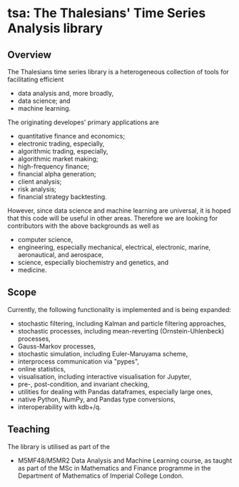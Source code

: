 # tsa: The Thalesians' Time Series Analysis library

## Overview

The Thalesians time series library is a heterogeneous collection of tools for facilitating efficient

* data analysis and, more broadly,
* data science; and
* machine learning.

The originating developes' primary applications are

* quantitative finance and economics;
* electronic trading, especially,
* algorithmic trading, especially,
* algorithmic market making;
* high-frequency finance;
* financial alpha generation;
* client analysis;
* risk analysis;
* financial strategy backtesting.

However, since data science and machine learning are universal, it is hoped that this code will be useful in other areas. Therefore we are
looking for contributors with the above backgrounds as well as

* computer science,
* engineering, especially mechanical, electrical, electronic, marine, aeronautical, and aerospace,
* science, especially biochemistry and genetics, and
* medicine.

## Scope

Currently, the following functionality is implemented and is being expanded:

* stochastic filtering, including Kalman and particle filtering approaches,
* stochastic processes, including mean-reverting (Ornstein-Uhlenbeck) processes,
* Gauss-Markov processes,
* stochastic simulation, including Euler-Maruyama scheme,
* interprocess communication via "pypes",
* online statistics,
* visualisation, including interactive visualisation for Jupyter,
* pre-, post-condition, and invariant checking,
* utilities for dealing with Pandas dataframes, especially large ones,
* native Python, NumPy, and Pandas type conversions,
* interoperability with kdb+/q.

## Teaching

The library is utilised as part of the

* M5MF48/M5MR2 Data Analysis and Machine Learning course, as taught as part of the MSc in Mathematics and Finance programme in the
Department of Mathematics of Imperial College London.
